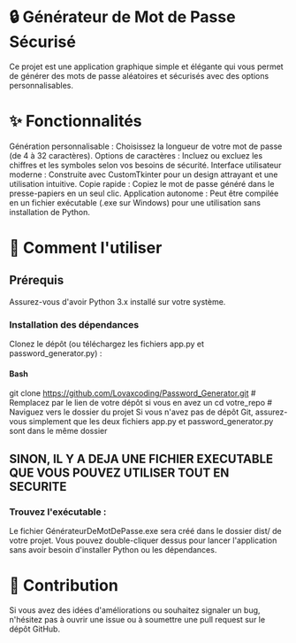# 🔒 Générateur de Mot de Passe Sécurisé
Ce projet est une application graphique simple et élégante qui vous permet de générer des mots de passe aléatoires et sécurisés avec des options personnalisables.

# ✨ Fonctionnalités
Génération personnalisable : Choisissez la longueur de votre mot de passe (de 4 à 32 caractères).
Options de caractères : Incluez ou excluez les chiffres et les symboles selon vos besoins de sécurité.
Interface utilisateur moderne : Construite avec CustomTkinter pour un design attrayant et une utilisation intuitive.
Copie rapide : Copiez le mot de passe généré dans le presse-papiers en un seul clic.
Application autonome : Peut être compilée en un fichier exécutable (.exe sur Windows) pour une utilisation sans installation de Python.
# 🚀 Comment l'utiliser
## Prérequis
Assurez-vous d'avoir Python 3.x installé sur votre système.

### Installation des dépendances
Clonez le dépôt (ou téléchargez les fichiers app.py et password_generator.py) :

#### Bash

git clone https://github.com/Lovaxcoding/Password_Generator.git # Remplacez par le lien de votre dépôt si vous en avez un
cd votre_repo # Naviguez vers le dossier du projet
Si vous n'avez pas de dépôt Git, assurez-vous simplement que les deux fichiers app.py et password_generator.py sont dans le même dossier
## SINON, IL Y A DEJA UNE FICHIER EXECUTABLE QUE VOUS POUVEZ UTILISER TOUT EN SECURITE


### Trouvez l'exécutable :
Le fichier GénérateurDeMotDePasse.exe sera créé dans le dossier dist/ de votre projet. Vous pouvez double-cliquer dessus pour lancer l'application sans avoir besoin d'installer Python ou les dépendances.

# 🤝 Contribution
Si vous avez des idées d'améliorations ou souhaitez signaler un bug, n'hésitez pas à ouvrir une issue ou à soumettre une pull request sur le dépôt GitHub.
